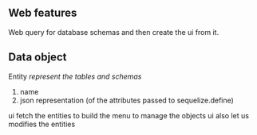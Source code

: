 ## Web features

Web query for database schemas and then create the ui from it.


## Data object

Entity *represent the tables and schemas*
  1. name
  2. json representation (of the attributes passed to sequelize.define)

ui fetch the entities to build the menu to manage the objects
ui also let us modifies the entities
